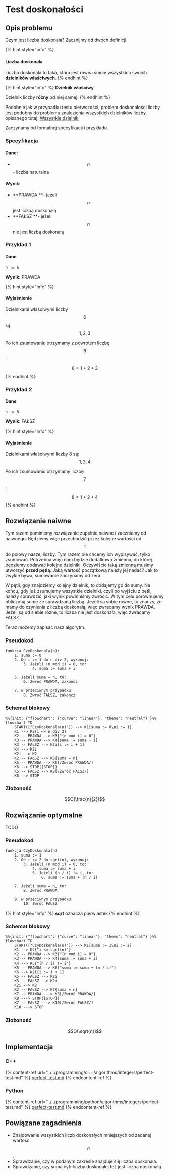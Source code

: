 # Test doskonałości

## Opis problemu

Czym jest liczba doskonała? Zacznijmy od dwóch definicji.

{% hint style="info" %}
#### Liczba doskonała

Liczba doskonała to taka, która jest równa sumie wszystkich swoich **dzielników właściwych**.
{% endhint %}

{% hint style="info" %}
**Dzielnik właściwy**

Dzielnik liczby **różny** od niej samej.
{% endhint %}

Podobnie jak w przypadku testu pierwszości, problem doskonałości liczby jest podobny do problemu znalezienia wszystkich dzielników liczby, opisanego tutaj: [Wszystkie dzielniki](divisors.md)

Zaczynamy od formalnej specyfikacji i przykładu.

### Specyfikacja

#### Dane:

* $$n$$ - liczba naturalna

#### Wynik:

* **PRAWDA **- jeżeli $$n$$ jest liczbą doskonałą
* **FAŁSZ **- jeżeli $$n$$ nie jest liczbą doskonałą

### Przykład 1

#### Dane

```
n := 6
```

**Wynik**: PRAWDA

{% hint style="info" %}
#### Wyjaśnienie

Dzielnikami właściwymi liczby $$6$$ są: $$1, 2, 3$$ 

Po ich zsumowaniu otrzymamy z powrotem liczbę $$6$$:

$$6=1+2+3$$ 
{% endhint %}

### Przykład 2

#### Dane

```
n := 8
```

**Wynik**: FAŁSZ

{% hint style="info" %}
#### Wyjaśnienie

Dzielnikami właściwymi liczby 8 są: $$1, 2,4$$ 

Po ich zsumowaniu otrzymamy liczbę $$7$$:

$$8\not=1+2+4$$ 
{% endhint %}

## Rozwiązanie naiwne

Tym razem pominiemy rozwiązanie zupełnie naiwne i zaczniemy od naiwnego. Będziemy więc przechodzić przez kolejne wartości od $$1$$ do połowy naszej liczby. Tym razem nie chcemy ich wypisywać, tylko zsumować. Potrzebna więc nam będzie dodatkowa zmienna, do której będziemy dodawać kolejne dzielniki. Oczywiście taką zmienną musimy utworzyć **przed pętlą**. Jaką wartość początkową należy jej nadać? Jak to zwykle bywa, sumowanie zaczynamy od zera.

W pętli, gdy znajdziemy kolejny dzielnik, to dodajemy go do sumy. Na końcu, gdy już zsumujemy wszystkie dzielniki, czyli po wyjściu z pętli, należy sprawdzić, jaki wynik powinniśmy zwrócić. W tym celu porównujemy obliczoną sumę ze sprawdzaną liczbą. Jeżeli są sobie równe, to znaczy, że mamy do czynienia z liczbą doskonałą, więc zwracamy wynik PRAWDA. Jeżeli są od siebie różne, to liczba nie jest doskonała, więc zwracamy FAŁSZ.

Teraz możemy zapisać nasz algorytm.

### Pseudokod

```
funkcja CzyDoskonala(n):
    1. suma := 0
    2. Od i := 1 do n div 2, wykonuj:
        3. Jeżeli (n mod i) = 0, to:
            4. suma := suma + i
      
    5. Jeżeli suma = n, to:
        6. Zwróć PRAWDA, zakończ
   
    7. w przeciwnym przypadku:
        8. Zwróć FAŁSZ, zakończ
```

### Schemat blokowy

```mermaid
%%{init: {"flowchart": {"curve": "linear"}, "theme": "neutral"} }%%
flowchart TD
	START(["CzyDoskonala(n)"]) --> K1[suma := 0\ni := 1]
	K1 --> K2{i <= n div 2}
	K2 -- PRAWDA --> K3{"(n mod i) = 0"}
	K3 -- PRAWDA --> K4[suma := suma + i]
	K3 -- FAŁSZ --> K2i[i := i + 1]
	K4 --> K2i
	K2i --> K2
	K2 -- FAŁSZ --> K5{suma = n}
	K5 -- PRAWDA --> K6[/Zwróć PRAWDA/]
	K6 --> STOP([STOP])
	K5 -- FAŁSZ --> K8[/Zwróć FAŁSZ/]
	K8 --> STOP
```

### Złożoność

$$O(\frac{n}{2})$$

## Rozwiązanie optymalne

TODO

### Pseudokod

```
funkcja CzyDoskonala(n)
    1. suma := 1
    2. Od i := 2 do sqrt(n), wykonuj:
        3. Jeżeli (n mod i) = 0, to:
            4. suma := suma + i
            5. Jeżeli (n / i) != i, to:
                6. suma := suma + (n / i)
            
    7. Jeżeli suma = n, to:
        8. Zwróć PRAWDA
    
    9. w przeciwnym przypadku:
        10. Zwróć FAŁSZ
```

{% hint style="info" %}
**sqrt** oznacza pierwiastek
{% endhint %}

### Schemat blokowy

```mermaid
%%{init: {"flowchart": {"curve": "linear"}, "theme": "neutral"} }%%
flowchart TD
	START(["CzyDoskonala(n)"]) --> K1[suma := 1\ni := 2]
	K1 --> K2{"i <= sqrt(n)"}
	K2 -- PRAWDA --> K3{"(n mod i) = 0"}
	K3 -- PRAWDA --> K4[suma := suma + i]
	K4 --> K5{"(n / i) != i"}
	K5 -- PRAWDA --> K6["suma := suma + (n / i)"]
	K6 --> K2i[i := i + 1]
	K5 -- FAŁSZ --> K2i
	K3 -- FAŁSZ --> K2i
	K2i --> K2
	K2 -- FAŁSZ --> K7{suma = n}
	K7 -- PRAWDA ---> K8[/Zwróć PRAWDA/]
	K8 ---> STOP([STOP])
	K7 -- FAŁSZ ---> K10[/Zwróć FAŁSZ/]
	K10 ---> STOP
```

### Złożoność

$$O(\sqrt{n})$$ 

## Implementacja

### C++

{% content-ref url="../../programming/c++/algorithms/integers/perfect-test.md" %}
[perfect-test.md](../../programming/c++/algorithms/integers/perfect-test.md)
{% endcontent-ref %}

### Python

{% content-ref url="../../programming/python/algorithms/integers/perfect-test.md" %}
[perfect-test.md](../../programming/python/algorithms/integers/perfect-test.md)
{% endcontent-ref %}

## Powiązane zagadnienia

- Znajdowanie wszystkich liczb doskonałych mniejszych od zadanej wartości $$n$$.
- Sprawdzanie, czy w podanym zakresie znajduje się liczba doskonała.
- Sprawdzanie, czy suma cyfr liczby doskonałej też jest liczbą doskonałą.

